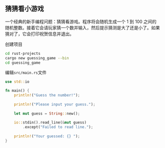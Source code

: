 ## 猜猜看小游戏

一个经典的新手编程问题：猜猜看游戏。程序将会随机生成一个 1 到 100 之间的随机整数。接着它会请玩家猜一个数并输入，然后提示猜测是大了还是小了。如果猜对了，它会打印祝贺信息并退出。

创建项目
```bash
cd rust-projects
cargo new guessing_game --bin
cd guessing_game
```

编辑`src/main.rs`文件
```rust
use std::io

fn main() {
    println!("Guess the number!");
    
    println!("Please input your guess.");
    
    let mut guess = String::new();
    
    io::stdin().read_line(&mut guess)
        .except("Failed to read line.");
        
    println!("Your guessed: {} ");
}
```
